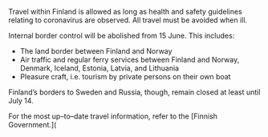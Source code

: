 Travel within Finland is allowed as long as health and safety guidelines relating to coronavirus are observed. All travel must be avoided when ill. 

Internal border control will be abolished from 15 June. This includes: 

- The land border between Finland and Norway 
- Air traffic and regular ferry services between Finland and Norway, Denmark, Iceland, Estonia, Latvia, and Lithuania 
- Pleasure craft, i.e. tourism by private persons on their own boat 

Finland’s borders to Sweden and Russia, though, remain closed at least until July 14.

For the most up–to–date travel information, refer to the [Finnish Government.](
